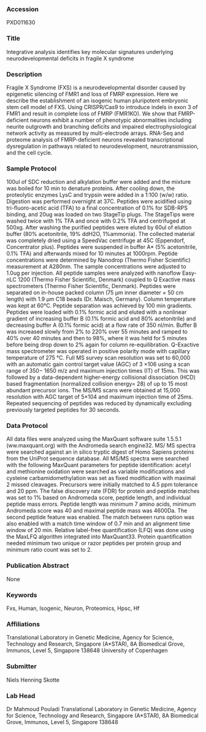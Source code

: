 ### Accession
PXD011630

### Title
Integrative analysis identifies key molecular signatures underlying neurodevelopmental deficits in fragile X syndrome

### Description
Fragile X Syndrome (FXS) is a neurodevelopmental disorder caused by epigenetic silencing of FMR1 and loss of FMRP expression. Here we describe the establishment of an isogenic human pluripotent embryonic stem cell model of FXS. Using CRISPR/Cas9 to introduce indels in exon 3 of FMR1 and result in complete loss of FMRP (FMR1KO). We show that FMRP-deficient neurons exhibit a number of phenotypic abnormalities including neurite outgrowth and branching deficits and impaired electrophysiological network activity as measured by multi-electrode arrays. RNA-Seq and proteome analysis of FMRP-deficient neurons revealed transcriptional dysregulation in pathways related to neurodevelopment, neurotransmission, and the cell cycle.

### Sample Protocol
100ul of SDC reduction and alkylation buffer were added and the mixture was boiled for 10 min to denature proteins. After cooling down, the proteolytic enzymes LysC and trypsin were added in a 1:100 (w/w) ratio. Digestion was performed overnight at 37C. Peptides were acidified using tri-fluoro-acetic acid (TFA) to a final concentration of 0.1% for SDB-RPS binding, and 20ug was loaded on two StageTip plugs.  The StageTips were washed twice with 1% TFA and once with 0.2% TFA and centrifuged at 500xg. After washing the purified peptides were eluted by 60ul of elution buffer (80% acetonitrile, 19% ddH2O, 1%ammonia). The collected material was completely dried using a SpeedVac centrifuge at 45C (Eppendorf, Concentrator plus). Peptides were suspended in buffer A* (5% acetonitrile, 0.1% TFA) and afterwards mixed for 10 minutes at 1000rpm. Peptide concentrations were determined by Nanodrop (Thermo Fisher Scientific) measurement at A280nm. The sample concentrations were adjusted to 1.0ug per injection. All peptide samples were analyzed with nanoflow Easy-nLC 1200 (Thermo Fisher Scientific, Denmark) coupled to Q Exactive mass spectrometers (Thermo Fisher Scientific, Denmark). Peptides were separated on in-house packed column (75 μm inner diameter × 50 cm length) with 1.9 μm C18 beads (Dr. Maisch, Germany). Column temperature was kept at 60°C. Peptide separation was achieved by 100 min gradients. Peptides were loaded with 0.1% formic acid and eluted with a nonlinear gradient of increasing buffer B (0.1% formic acid and 80% acetonitrile) and decreasing buffer A (0.1% formic acid) at a flow rate of 350 nl/min. Buffer B was increased slowly from 2% to 220% over 55 minutes and ramped to 40% over 40 minutes and then to 98%, where it was held for 5 minutes before being drop down to 2% again for column re-equilibration. Q-Exactive mass spectrometer was operated in positive polarity mode with capillary temperature of 275 °C. Full MS survey scan resolution was set to 60,000 with an automatic gain control target value (AGC) of 3 ×106 using a scan range of 350− 1650 m/z and maximum injection times (IT) of 15ms. This was followed by a data-dependent higher-energy collisional dissociation (HCD) based fragmentation (normalized collision energy= 28) of up to 15 most abundant precursor ions. The MS/MS scans were obtained at 15,000 resolution with AGC target of 5×104 and maximum injection time of 25ms. Repeated sequencing of peptides was reduced by dynamically excluding previously targeted peptides for 30 seconds.

### Data Protocol
All data files were analyzed using the MaxQuant software suite 1.5.5.1 (ww.maxquant.org) with the Andromeda search engine32. MS/ MS spectra were searched against an in silico tryptic digest of Homo Sapiens proteins from the UniProt sequence database. All MS/MS spectra were searched with the following MaxQuant parameters for peptide identification: acetyl and methionine oxidation were searched as variable modifications and cysteine carbamidomethylation was set as fixed modification with maximal 2 missed cleavages. Precursors were initially matched to 4.5 ppm tolerance and 20 ppm. The false discovery rate (FDR) for protein and peptide matches was set to 1% based on Andromeda score, peptide length, and individual peptide mass errors. Peptide length was minimum 7 amino acids, minimum Andromeda score was 40 and maximal peptide mass was 4600Da. The second peptide feature was enabled. The match between runs option was also enabled with a match time window of 0.7 min and an alignment time window of 20 min. Relative label-free quantification (LFQ) was done using the MaxLFQ algorithm integrated into MaxQuant33. Protein quantification needed minimum two unique or razor peptides per protein group and minimum ratio count was set to 2.

### Publication Abstract
None

### Keywords
Fxs, Human, Isogenic, Neuron, Proteomics, Hpsc, Hf

### Affiliations
Translational Laboratory in Genetic Medicine, Agency for Science, Technology and Research, Singapore (A*STAR), 8A Biomedical Grove, Immunos, Level 5, Singapore 138648
University of Copenhagen

### Submitter
Niels Henning Skotte

### Lab Head
Dr Mahmoud Pouladi
Translational Laboratory in Genetic Medicine, Agency for Science, Technology and Research, Singapore (A*STAR), 8A Biomedical Grove, Immunos, Level 5, Singapore 138648


